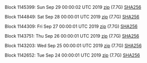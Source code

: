 Block 1145399: Sun Sep 29 00:00:02 UTC 2019 [zip](https://dash-bootstrap.ams3.digitaloceanspaces.com/mainnet/2019-09-29/bootstrap.dat.zip) (7.7G) [SHA256](https://dash-bootstrap.ams3.digitaloceanspaces.com/mainnet/2019-09-29/sha256.txt)

Block 1144849: Sat Sep 28 00:00:01 UTC 2019 [zip](https://dash-bootstrap.ams3.digitaloceanspaces.com/mainnet/2019-09-28/bootstrap.dat.zip) (7.7G) [SHA256](https://dash-bootstrap.ams3.digitaloceanspaces.com/mainnet/2019-09-28/sha256.txt)

Block 1144309: Fri Sep 27 00:00:01 UTC 2019 [zip](https://dash-bootstrap.ams3.digitaloceanspaces.com/mainnet/2019-09-27/bootstrap.dat.zip) (7.7G) [SHA256](https://dash-bootstrap.ams3.digitaloceanspaces.com/mainnet/2019-09-27/sha256.txt)

Block 1143751: Thu Sep 26 00:00:01 UTC 2019 [zip](https://dash-bootstrap.ams3.digitaloceanspaces.com/mainnet/2019-09-26/bootstrap.dat.zip) (7.7G) [SHA256](https://dash-bootstrap.ams3.digitaloceanspaces.com/mainnet/2019-09-26/sha256.txt)

Block 1143203: Wed Sep 25 00:00:01 UTC 2019 [zip](https://dash-bootstrap.ams3.digitaloceanspaces.com/mainnet/2019-09-25/bootstrap.dat.zip) (7.7G) [SHA256](https://dash-bootstrap.ams3.digitaloceanspaces.com/mainnet/2019-09-25/sha256.txt)

Block 1142652: Tue Sep 24 00:00:01 UTC 2019 [zip](https://dash-bootstrap.ams3.digitaloceanspaces.com/mainnet/2019-09-24/bootstrap.dat.zip) (7.7G) [SHA256](https://dash-bootstrap.ams3.digitaloceanspaces.com/mainnet/2019-09-24/sha256.txt)
